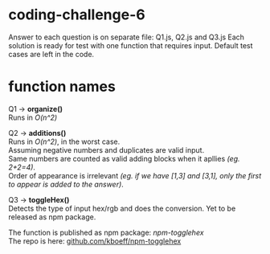 # coding-challenge-6
Answer to each question is on separate file: Q1.js, Q2.js and Q3.js
Each solution is ready for test with one function that requires input.
Default test cases are left in the code.

# function names
Q1 -> <strong>organize()</strong><br>
Runs in <em>O(n^2)</em>

Q2 -> <strong>additions()</strong><br>
Runs in <em>O(n^2)</em>, in the worst case.<br>
Assuming negative numbers and duplicates are valid input.<br>
Same numbers are counted as valid adding blocks when it apllies <em>(eg. 2+2=4)</em>.<br>
Order of appearance is irrelevant <em>(eg. if we have [1,3] and [3,1], only the first to appear is added to the answer)</em>.

Q3 -> <strong>toggleHex()</strong><br>
Detects the type of input hex/rgb and does the conversion.
Yet to be released as npm package.

The function is published as npm package: <em>npm-togglehex</em><br>
The repo is here: <a href="https://github.com/kboeff/npm-togglehex">github.com/kboeff/npm-togglehex</a>
